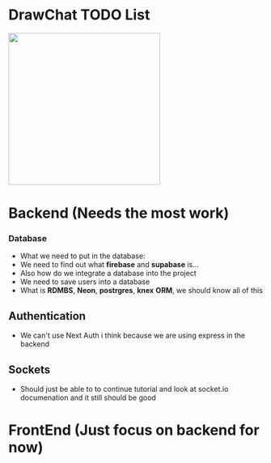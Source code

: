 # DrawChat TODO List
<img src=https://i.pinimg.com/736x/1d/e8/2b/1de82bfc62cb740f8b28ccb68be26de2.jpg width="300" />

# Backend (Needs the most work)
### Database
- What we need to put in the database:   
- We need to find out what **firebase** and **supabase** is...  
- Also how do we integrate a database into the project  
- We need to save users into a database  
- What is **RDMBS**, **Neon**, **postrgres**, **knex** **ORM**, we should know all of this


## Authentication
- We can't use Next Auth i think because we are using express in the backend

## Sockets
- Should just be able to to continue tutorial and look at socket.io documenation and it still should be good 
# FrontEnd (Just focus on backend for now)

